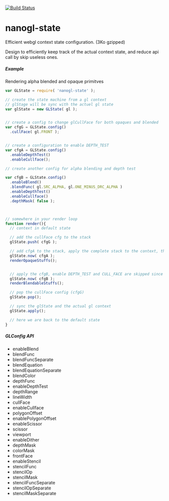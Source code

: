 [![Build Status](https://travis-ci.org/plepers/nanogl-state.svg?branch=master)](https://travis-ci.org/plepers/nanogl-state)


# nanogl-state
Efficient webgl context state configuration. (3Ko gzipped)

Design to efficiently keep track of the actual context state, and reduce api call by skip useless ones.

##### Example

Rendering alpha blended and opaque primitves

```javascript
var GLState = require( 'nanogl-state' );

// create the state machine from a gl context
// glStage will be sync with the actuel gl state
var glState = new GLState( gl );


// create a config to change glCullFace for both opaques and blended
var cfgG = GLState.config()
  .cullFace( gl.FRONT );


// create a configuration to enable DEPTH_TEST
var cfgA = GLState.config()
  .enableDepthTest()
  .enableCullface();

// create another config for alpha blending and depth test

var cfgB = GLState.config()
  .enableBlend()
  .blendFunc( gl.SRC_ALPHA, gl.ONE_MINUS_DRC_ALPHA )
  .enableDepthTest()
  .enableCullface()
  .depthMask( false );



// somewhere in your render loop
function render(){
  // context in default state

  // add the cullFace cfg to the stack
  glState.push( cfgG );

  // add cfgA to the stack, apply the complete stack to the context, then pop cfgA
  glState.now( cfgA );
  renderOpaqueStuffs();


  // apply the cfgB, enable DEPTH_TEST and CULL_FACE are skipped since they are already enabled
  glState.now( cfgB );
  renderBlendableStuffs();

  // pop the cullFace config (cfgG)
  glState.pop();

  // sync the glState and the actual gl context
  glState.apply();

  // here we are back to the default state
}

```

##### GLConfig API


  - enableBlend
  - blendFunc
  - blendFuncSeparate
  - blendEquation
  - blendEquationSeparate
  - blendColor
  - depthFunc
  - enableDepthTest
  - depthRange
  - lineWidth
  - cullFace
  - enableCullface
  - polygonOffset
  - enablePolygonOffset
  - enableScissor
  - scissor
  - viewport
  - enableDither
  - depthMask
  - colorMask
  - frontFace
  - enableStencil
  - stencilFunc
  - stencilOp
  - stencilMask
  - stencilFuncSeparate
  - stencilOpSeparate
  - stencilMaskSeparate